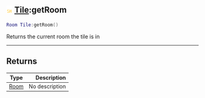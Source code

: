 ## ![shared](../../.gitbook/assets/shared.png) [Tile](tile):getRoom

```lua
Room Tile:getRoom()
```

Returns the current room the tile is in

------
## Returns

| Type   | Description |
| ------ | ----------: |
| [Room](room) | No description |

